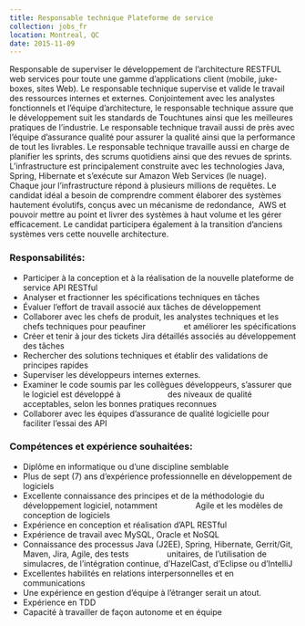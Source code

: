 ```yaml
---
title: Responsable technique Plateforme de service
collection: jobs_fr
location: Montreal, QC
date: 2015-11-09
---
```


Responsable de superviser le développement de l’architecture RESTFUL web services pour toute une gamme d’applications client (mobile, juke-boxes, sites Web). Le responsable technique supervise et valide le travail des ressources internes et externes. Conjointement avec les analystes fonctionnels et l’équipe d’architecture, le responsable technique assure que le développement suit les standards de Touchtunes ainsi que les meilleures pratiques de l’industrie. Le responsable technique travail aussi de près avec l’équipe d’assurance qualité pour assurer la qualité ainsi que la performance de tout les livrables. Le responsable technique travaille aussi en charge de planifier les sprints, des scrums quotidiens ainsi que des revues de sprints.
 
L’infrastructure est principalement construite avec les technologies Java, Spring, Hibernate et s’exécute sur Amazon Web Services (le nuage). Chaque jour l’infrastructure répond à plusieurs millions de requêtes. Le candidat idéal a besoin de comprendre comment élaborer des systèmes hautement évolutifs, conçus avec un mécanisme de redondance,  AWS et pouvoir mettre au point et livrer des systèmes à haut volume et les gérer efficacement. Le candidat participera également à la transition d’anciens systèmes vers cette nouvelle architecture.
 

### Responsabilités:

- Participer à la conception et à la réalisation de la nouvelle plateforme de service API RESTful
- Analyser et fractionner les spécifications techniques en tâches
- Évaluer l’effort de travail associé aux tâches de développement
- Collaborer avec les chefs de produit, les analystes techniques et les chefs techniques pour peaufiner                 et améliorer les spécifications
- Créer et tenir à jour des tickets Jira détaillés associés au développement des tâches
- Rechercher des solutions techniques et établir des validations de principes rapides
- Superviser les développeurs internes externes.
- Examiner le code soumis par les collègues développeurs, s’assurer que le logiciel est développé à                     des niveaux de qualité acceptables, selon les bonnes pratiques reconnues
- Collaborer avec les équipes d’assurance de qualité logicielle pour faciliter l’essai des API


### Compétences et expérience souhaitées:

- Diplôme en informatique ou d’une discipline semblable
- Plus de sept (7) ans d’expérience professionnelle en développement de logiciels
- Excellente connaissance des principes et de la méthodologie du développement logiciel, notamment                 Agile et les modèles de conception de logiciels
- Expérience en conception et réalisation d’APL RESTful
- Expérience de travail avec MySQL, Oracle et NoSQL
- Connaissance des processus Java (J2EE), Spring, Hibernate, Gerrit/Git, Maven, Jira, Agile, des tests                 unitaires, de l’utilisation de simulacres, de l’intégration continue, d’HazelCast, d’Eclipse ou d’IntelliJ
- Excellentes habilités en relations interpersonnelles et en communications
- Une expérience en gestion d’équipe à l’étranger serait un atout.
- Expérience en TDD
- Capacité à travailler de façon autonome et en équipe